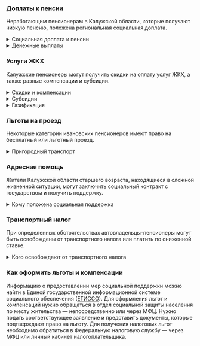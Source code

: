### Доплаты к пенсии
Неработающим пенсионерам в Калужской области, которые получают низкую пенсию, положена региональная социальная доплата. 
<details>
<summary>Социальная доплата к пенсии</summary>

В Калужской области региональный прожиточный минимум пенсионера ниже общефедерального. Поэтому неработающим пенсионерам с низким размером пенсии положена федеральная социальная доплата к пенсии до российского прожиточного минимума пенсионера. В 2021 году эта сумма [составляет]( https://pfr.gov.ru/grazhdanam/pensionres/soc_doplata/~7905)10 022 рубля. Для назначения выплаты нужно обратиться в территориальное отделение Пенсионного фонда (ПФР) по месту жительства.  
</details>
<details>
<summary>Денежные выплаты</summary>

Если пенсионер относится к льготной категории, он имеет право на ежемесячную денежную выплату (ЕДВ), которая регулярно индексируется. 

ЕДВ для калужских ветеранов труда и пострадавших от политических репрессий — 494 рубля, а для реабилитированных лиц и тружеников тыла — 714 рублей. Если пенсионер в ходе репрессий был лишён свободы, а потом его реабилитировали, каждый месяц ему платят компенсацию в 1000 рублей. Столько же доплачивают к пенсии калужского долгожителя, отметившего 100-летний юбилей.
</details>


### Услуги ЖКХ
Калужские пенсионеры могут получить скидки на оплату услуг ЖКХ, а также разные компенсации и субсидии. 
<details>
<summary>Скидки и компенсации</summary>

Компенсация в 50% на оплату услуг ЖКХ положена ветеранам труда, труженикам тыла, реабилитированным и пострадавшим от репрессий, им также компенсируют оплату капремонта. 
Одиноких неработающих пенсионеров по достижении 70 лет освобождают от взносов на капремонт на 50%, а с 80-летнего возраста они вообще не платят за капремонт. Льгота распространяется и на граждан этого возраста, если семья состоит из неработающих пенсионеров (от 60 лет — мужчины и от 55 лет — женщины) или инвалидов I и II групп. 
</details>
<details>
<summary>Субсидии</summary>

Пенсионерам положена субсидия на оплату услуг ЖКХ при расходах на «коммуналку» 22% совокупного дохода семьи. 
</details>
<details>
<summary>Газификация</summary>

Калужские пенсионеры могут получить социальную помощь на [газификацию]( https://docs.cntd.ru/document/972212794) принадлежащего им домовладения. Она полагается участникам и инвалидам ВОВ, инвалидам I группы или боевых действий, блокадникам и несовершеннолетним узникам фашизма.
</details>


### Льготы на проезд
Некоторые категории ивановских пенсионеров имеют право на бесплатный или льготный проезд. 
<details>
<summary>Пригородный транспорт</summary>

Калужские ветераны труда, труженики тыла, реабилитированные и пострадавшие от репрессий, инвалиды и чернобыльцы бесплатно ездят на электричках и автомобильном транспорте (кроме такси) по пригородным маршрутам. 
Все без исключения калужские пенсионеры и мужчины старше 60 лет, а женщины — 55 лет в период с 1 марта по 15 октября могут купить билет на пригородную электричку с пунктами назначения в пределах области со скидкой 50%.
</details>

### Адресная помощь
Жители Калужской области старшего возраста, находящиеся в сложной жизненной ситуации, могут заключить социальный контракт с государством и получить поддержку.
<details>
<summary>Кому положена социальная поддержка</summary>

Пенсионерам, оказавшимся в трудной жизненной ситуации по независящим от них причинам, оказывают адресную помощь. Она может быть как в виде денежных выплат, ежемесячных или единовременных, так и в натуральной форме — в виде обеспечения продуктами питания, одеждой и обувью, медикаментами. С нуждающимися пенсионерами может быть заключён социальный контракт. Он предусматривает помощь при поиске работы, ведении предпринимательской деятельности или личного подсобного хозяйства.
</details>

### Транспортный налог
При определенных обстоятельствах автовладельцы-пенсионеры могут быть освобождены от транспортного налога или платить по сниженной ставке. 
<details>
<summary>Кого освобождают от транспортного налога</summary>

Транспортный налог [не платят]( https://docs.cntd.ru/document/972210971) Герои СССР и РФ и награждённые орденом Славы трёх степеней, а также, ветераны боевых действий, граждане, подвергшиеся радиации, и инвалиды. Льгота предусмотрена на один легковой автомобиль мощностью не более 150 л. с. Калужские пенсионеры не платят транспортный налог, если на их машине стоит электрический двигатель.
</details>


### Как оформить льготы и компенсации

Информацию о предоставлении мер социальной поддержки можно найти в Единой государственной информационной системе социального обеспечения ([ЕГИССО]( http://egisso.ru/site/client/#/)). Для оформления льгот и компенсаций нужно обращаться в отдел социальной защиты населения по месту жительства — непосредственно или через МФЦ. Нужно подать соответствующее заявление и представить документы, которые подтверждают право на льготу. Для получения налоговых льгот необходимо обратиться в Федеральную налоговую службу — через МФЦ или личный кабинет налогоплательщика.





